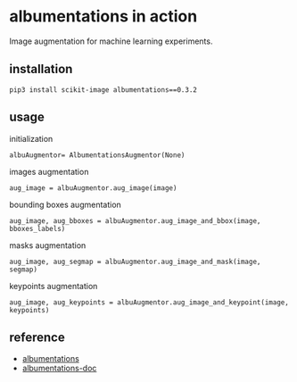 # albumentations in action

Image augmentation for machine learning experiments.

## installation

```pip3 install scikit-image albumentations==0.3.2```

## usage

initialization

```albuAugmentor= AlbumentationsAugmentor(None)```

images augmentation

```aug_image = albuAugmentor.aug_image(image)```

bounding boxes augmentation

```aug_image, aug_bboxes = albuAugmentor.aug_image_and_bbox(image, bboxes_labels)```

masks augmentation

```aug_image, aug_segmap = albuAugmentor.aug_image_and_mask(image, segmap)```

keypoints augmentation

```aug_image, aug_keypoints = albuAugmentor.aug_image_and_keypoint(image, keypoints)```

## reference

* [albumentations](<https://github.com/albu/albumentations>)
* [albumentations-doc](https://albumentations.readthedocs.io/en/latest/)

